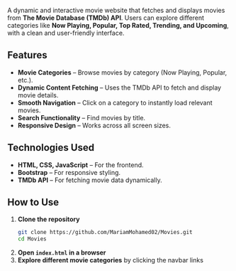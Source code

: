A dynamic and interactive movie website that fetches and displays movies from **The Movie Database (TMDb) API**. Users can explore different categories like **Now Playing, Popular, Top Rated, Trending, and Upcoming**, with a clean and user-friendly interface.  

##  Features  

- **Movie Categories** – Browse movies by category (Now Playing, Popular, etc.).  
- **Dynamic Content Fetching** – Uses the TMDb API to fetch and display movie details.  
- **Smooth Navigation** – Click on a category to instantly load relevant movies.  
- **Search Functionality** – Find movies by title.  
- **Responsive Design** – Works across all screen sizes.  

## Technologies Used  

- **HTML, CSS, JavaScript** – For the frontend.  
- **Bootstrap** – For responsive styling.  
- **TMDb API** – For fetching movie data dynamically.  

##  How to Use  

1. **Clone the repository**  
   ```bash
   git clone https://github.com/MariamMohamed02/Movies.git
   cd Movies
   ```
2. **Open `index.html` in a browser**  
3. **Explore different movie categories** by clicking the navbar links  


